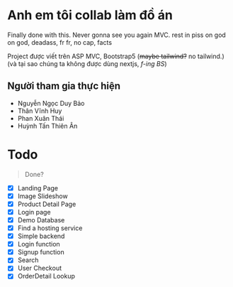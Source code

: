 # Anh em tôi collab làm đồ án
Finally done with this. Never gonna see you again MVC. rest in piss
on god on god, deadass, fr fr, no cap, facts

Project được viết trên ASP MVC, Bootstrap5 (~~maybe tailwind?~~ no tailwind.) (và tại sao chúng ta không được dùng nextjs, *f-ing BS*)

## Người tham gia thực hiện
  - Nguyễn Ngọc Duy Bảo
  - Thân Vĩnh Huy
  - Phan Xuân Thái
  - Huỳnh Tấn Thiên Ân

# Todo
> Done?
- [x] Landing Page
- [x] Image Slideshow
- [x] Product Detail Page
- [x] Login page
- [x] Demo Database
- [x] Find a hosting service
- [x] Simple backend
- [x] Login function
- [x] Signup function
- [x] Search
- [x] User Checkout
- [x] OrderDetail Lookup

